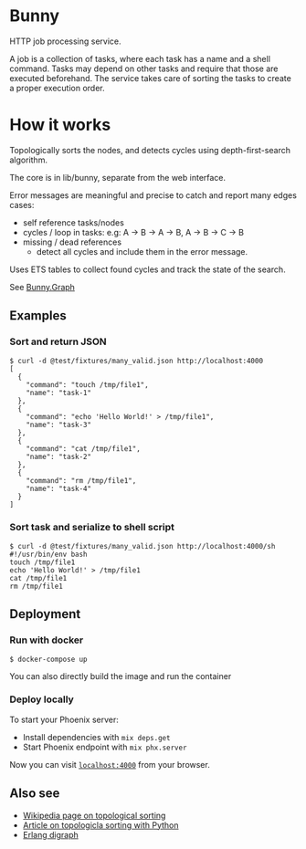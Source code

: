 # Bunny

HTTP job processing service.

A job is a collection of tasks, where each task has a name and a shell command.
Tasks may depend on other tasks and require that those are executed beforehand.
The service takes care of sorting the tasks to create a proper execution order.

# How it works

Topologically sorts the nodes, and detects cycles using depth-first-search algorithm.

The core is in lib/bunny, separate from the web interface.

Error messages are meaningful and precise to catch and report many edges cases:

  - self reference tasks/nodes
  - cycles / loop in tasks: e.g: A -> B -> A -> B, A -> B -> C -> B
  - missing / dead references
    - detect all cycles and include them in the error message.

Uses ETS tables to collect found cycles and track the state of the search.

See [Bunny.Graph](./lib/bunny/graph.ex)

## Examples

### Sort and return JSON

``` shell
$ curl -d @test/fixtures/many_valid.json http://localhost:4000
[
  {
    "command": "touch /tmp/file1",
    "name": "task-1"
  },
  {
    "command": "echo 'Hello World!' > /tmp/file1",
    "name": "task-3"
  },
  {
    "command": "cat /tmp/file1",
    "name": "task-2"
  },
  {
    "command": "rm /tmp/file1",
    "name": "task-4"
  }
]
```

### Sort task and serialize to shell script
``` shell
$ curl -d @test/fixtures/many_valid.json http://localhost:4000/sh
#!/usr/bin/env bash
touch /tmp/file1
echo 'Hello World!' > /tmp/file1
cat /tmp/file1
rm /tmp/file1
```

## Deployment

### Run with docker

``` shell
$ docker-compose up
```

You can also directly build the image and run the container

### Deploy locally

To start your Phoenix server:

  * Install dependencies with `mix deps.get`
  * Start Phoenix endpoint with `mix phx.server`

Now you can visit [`localhost:4000`](http://localhost:4000) from your browser.

## Also see

  * [Wikipedia page on topological sorting](https://en.wikipedia.org/wiki/Topological_sorting)
  * [Article on topologicla sorting with Python](https://algocoding.wordpress.com/2015/04/05/topological-sorting-python/)
  * [Erlang digraph](http://erlang.org/doc/man/digraph.html)
